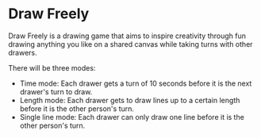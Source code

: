 # Draw Freely

Draw Freely is a drawing game that aims to inspire creativity through fun drawing anything you like on a shared canvas while taking turns with other drawers.

There will be three modes:
- Time mode: Each drawer gets a turn of 10 seconds before it is the next drawer's turn to draw.
- Length mode: Each drawer gets to draw lines up to a certain length before it is the other person's turn.
- Single line mode: Each drawer can only draw one line before it is the other person's turn.